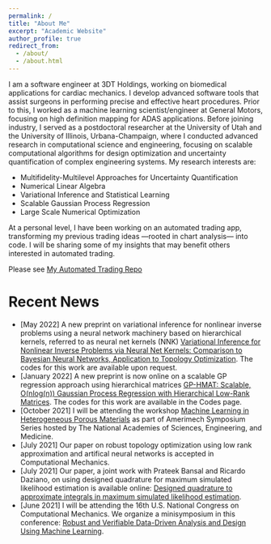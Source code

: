 ```yaml
---
permalink: /
title: "About Me"
excerpt: "Academic Website"
author_profile: true
redirect_from: 
  - /about/
  - /about.html
---
```

I am a software engineer at 3DT Holdings, working on biomedical applications for cardiac mechanics. I develop advanced software tools that assist surgeons in performing precise and effective heart procedures. Prior to this, I worked as a machine learning scientist/engineer at General Motors, focusing on high definition mapping for ADAS applications. Before joining industry, I served as a postdoctoral researcher at the University of Utah and the University of Illinois, Urbana-Champaign, where I conducted advanced research in computational science and engineering, focusing on scalable computational algorithms for design optimization and uncertainty quantification of complex engineering systems. My research interests are:

* Multifidelity-Multilevel Approaches for Uncertainty Quantification 
* Numerical Linear Algebra 
* Variational Inference and Statistical Learning 
* Scalable Gaussian Process Regression
* Large Scale Numerical Optimization

At a personal level, I have been working on an automated trading app, transforming my previous trading ideas —rooted in chart analysis— into code. I will be sharing some of my insights that may benefit others interested in automated trading. 

Please see [My Automated Trading Repo](https://github.com/vahid28k/automated_trading)


Recent News
=========
- [May 2022] A new preprint on variational inference for nonlinear inverse problems using a neural network machinery based on hierarchical kernels, referred to as neural net kernels (NNK) [Variational Inference for Nonlinear Inverse Problems via Neural Net Kernels: Comparison to Bayesian Neural Networks, Application to Topology Optimization](https://arxiv.org/abs/2205.03681). The codes for this work are available upon request. 
- [January 2022] A new preprint is now online on a scalable GP regression approach using hierarchical matrices [GP-HMAT: Scalable, O(nlog(n)) Gaussian Process Regression with Hierarchical Low-Rank Matrices](https://arxiv.org/abs/2201.00888). The codes for this work are available in the Codes page.  
- [October 2021] I will be attending the workshop [Machine Learning in Heterogeneous Porous Materials](https://amerimech.mech.utah.edu/) as part of Amerimech Symposium Series hosted by The National Academies of Sciences, Engineering, and Medicine.
- [July 2021] Our paper on robust topology optimization using low rank approximation and artifical neural networks is accepted in Computational Mechanics. 
- [July 2021] Our paper, a joint work with Prateek Bansal and Ricardo Daziano, on using designed quadrature for maximum simulated likelihood estimation is available online: [Designed quadrature to approximate integrals in maximum simulated likelihood estimation](https://academic.oup.com/ectj/advance-article/doi/10.1093/ectj/utab023/6325166?guestAccessKey=e6e5e70a-5aac-4b0c-96d0-69275fc9c067).
- [June 2021] I will be attending the 16th U.S. National Congress on Computational Mechanics. We organize a minisymposium in this conference: [Robust and Verifiable Data-Driven Analysis and Design Using Machine Learning](http://16.usnccm.org/MS_322).
